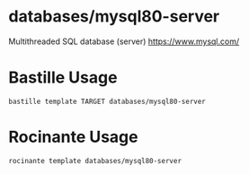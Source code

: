 # databases/mysql80-server
Multithreaded SQL database (server)
https://www.mysql.com/

# Bastille Usage
```shell
bastille template TARGET databases/mysql80-server
```

# Rocinante Usage
```shell
rocinante template databases/mysql80-server
```
